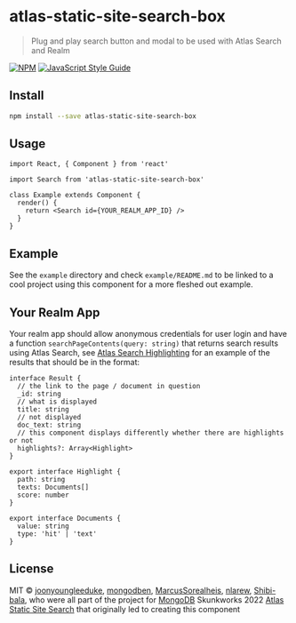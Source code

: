 # atlas-static-site-search-box

> Plug and play search button and modal to be used with Atlas Search and Realm

[![NPM](https://img.shields.io/npm/v/atlas-static-site-search-box.svg)](https://www.npmjs.com/package/atlas-static-site-search-box) [![JavaScript Style Guide](https://img.shields.io/badge/code_style-standard-brightgreen.svg)](https://standardjs.com)

## Install

```bash
npm install --save atlas-static-site-search-box
```

## Usage

```tsx
import React, { Component } from 'react'

import Search from 'atlas-static-site-search-box'

class Example extends Component {
  render() {
    return <Search id={YOUR_REALM_APP_ID} />
  }
}
```

## Example

See the `example` directory and check `example/README.md` to be linked to a cool project using
this component for a more fleshed out example.

## Your Realm App
Your realm app should allow anonymous credentials for user login and have a function
`searchPageContents(query: string)` that returns search results using Atlas Search,
see [Atlas Search Highlighting](https://www.mongodb.com/docs/atlas/atlas-search/highlighting/)
for an example of the results that should be in the format:
```tsx
interface Result {
  // the link to the page / document in question
  _id: string
  // what is displayed
  title: string
  // not displayed
  doc_text: string
  // this component displays differently whether there are highlights or not
  highlights?: Array<Highlight>
}

export interface Highlight {
  path: string
  texts: Documents[]
  score: number
}

export interface Documents {
  value: string
  type: 'hit' | 'text'
}
```

## License

MIT © [joonyoungleeduke](https://github.com/joonyoungleeduke), [mongodben](https://github.com/mongodben), [MarcusSorealheis](https://github.com/MarcusSorealheis), [nlarew](https://github.com/nlarew), [Shibi-bala](https://github.com/Shibi-bala), who were all part of the project for [MongoDB](https://www.mongodb.com/) Skunkworks 2022 [Atlas Static Site Search](https://github.com/mongodben/atlas-static-site-search) that originally led to creating this component
